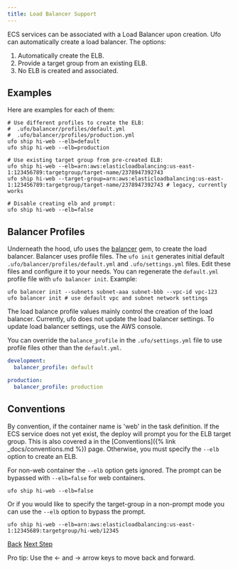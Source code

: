 ```yaml
---
title: Load Balancer Support
---
```


ECS services can be associated with a Load Balancer upon creation. Ufo can automatically create a load balancer.  The options:

1. Automatically create the ELB.
2. Provide a target group from an existing ELB.
3. No ELB is created and associated.

## Examples

Here are examples for each of them:

    # Use different profiles to create the ELB:
    #  .ufo/balancer/profiles/default.yml
    #  .ufo/balancer/profiles/production.yml
    ufo ship hi-web --elb=default
    ufo ship hi-web --elb=production

    # Use existing target group from pre-created ELB:
    ufo ship hi-web --elb=arn:aws:elasticloadbalancing:us-east-1:123456789:targetgroup/target-name/2378947392743
    ufo ship hi-web --target-group=arn:aws:elasticloadbalancing:us-east-1:123456789:targetgroup/target-name/2378947392743 # legacy, currently works

    # Disable creating elb and prompt:
    ufo ship hi-web --elb=false

## Balancer Profiles

Underneath the hood, ufo uses the [balancer](https://github.com/tongueroo/balancer) gem, to create the load balancer.  Balancer uses profile files. The `ufo init` generates initial default `.ufo/balancer/profiles/default.yml` and `.ufo/settings.yml` files.  Edit these files and configure it to your needs. You can regenerate the `default.yml` profile file with `ufo balancer init`. Example:

    ufo balancer init --subnets subnet-aaa subnet-bbb --vpc-id vpc-123
    ufo balancer init # use default vpc and subnet network settings

The load balance profile values mainly control the creation of the load balancer. Currently, ufo does not update the load balancer settings. To update load balancer settings, use the AWS console.

You can override the `balance_profile` in the `.ufo/settings.yml` file to use profile files other than the `default.yml`.

```yaml
development:
  balancer_profile: default

production:
  balancer_profile: production
```

## Conventions

By convention, if the container name is 'web' in the task definition. If the ECS service does not yet exist, the deploy will prompt you for the ELB target group. This is also covered a in the [Conventions]({% link _docs/conventions.md %}) page.  Otherwise, you must specify the `--elb` option to create an ELB.

For non-web container the `--elb` option gets ignored.  The prompt can be bypassed with `--elb=false` for web containers.

    ufo ship hi-web --elb=false

Or if you would like to specify the target-group in a non-prompt mode you can use the `--elb` option to bypass the prompt.

    ufo ship hi-web --elb=arn:aws:elasticloadbalancing:us-east-1:12345689:targetgroup/hi-web/12345

<a id="prev" class="btn btn-basic" href="{% link _docs/settings.md %}">Back</a>
<a id="next" class="btn btn-primary" href="{% link _docs/params.md %}">Next Step</a>
<p class="keyboard-tip">Pro tip: Use the <- and -> arrow keys to move back and forward.</p>
